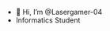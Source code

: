 - 👋 Hi, I’m @Lasergamer-04
- Informatics Student

<!---
Lasergamer-04/Lasergamer-04 is a ✨ special ✨ repository because its `README.md` (this file) appears on your GitHub profile.
You can click the Preview link to take a look at your changes.
--->
